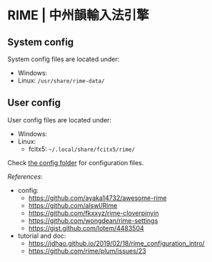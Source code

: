 # RIME | 中州韻輸入法引擎

## System config

System config files are located under:

- Windows:
- Linux: `/usr/share/rime-data/`

## User config

User config files are located under:

- Windows:
- Linux:
  - fcitx5: `~/.local/share/fcitx5/rime/`

Check [the config folder](./attachments/rime/) for configuration files.

*References*:

- config:
  - https://github.com/ayaka14732/awesome-rime
  - https://github.com/alswl/Rime
  - https://github.com/fkxxyz/rime-cloverpinyin
  - https://github.com/wongdean/rime-settings
  - https://gist.github.com/lotem/4483504
- tutorial and doc:
  - https://jdhao.github.io/2019/02/18/rime_configuration_intro/
  - https://github.com/rime/plum/issues/23
